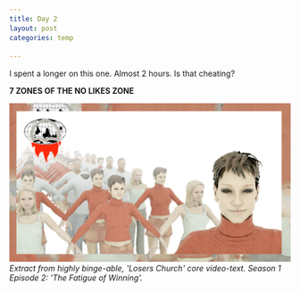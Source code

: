 ```yaml
---
title: Day 2
layout: post
categories: temp

---
```


I spent a longer on this one. Almost 2 hours. Is that cheating?

**7 ZONES OF THE NO LIKES ZONE**

![](/assets/7days/2.png)
_Extract from highly binge-able, 'Losers Church' core video-text. Season 1 Episode 2: 'The Fatigue of Winning'._
